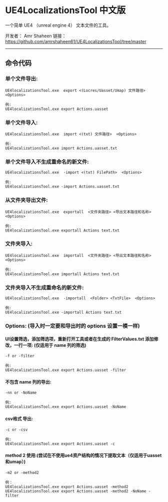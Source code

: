 # UE4LocalizationsTool 中文版 
一个简单 UE4 （unreal engine 4） 文本文件的工具。

开发者： Amr Shaheen
链接：https://github.com/amrshaheen61/UE4LocalizationsTool/tree/master
<hr>

## 命令代码
### 单个文件导出:
```
UE4localizationsTool.exe  export <(Locres/Uasset/Umap) 文件路径>  <Options>

例:
UE4localizationsTool.exe export Actions.uasset
```
### 单个文件导入:
```
UE4localizationsTool.exe  import <(txt) 文件路径>  <Options>

例:
UE4localizationsTool.exe import Actions.uasset.txt
```
### 单个文件导入不生成重命名的新文件:
```
UE4localizationsTool.exe  -import <(txt) FilePath>  <Options>

例:
UE4localizationsTool.exe -import Actions.uasset.txt
```

### 从文件夹导出文件:
```
UE4localizationsTool.exe  exportall  <文件夹路径> <导出文本路径和名称> <Options>

例:
UE4localizationsTool.exe exportall Actions text.txt
```
### 文件夹导入:
```
UE4localizationsTool.exe  importall  <文件夹路径> <导出文本路径和名称>  <Options>

例:
UE4localizationsTool.exe importall Actions text.txt
```
### 文件夹导入不生成重命名的新文件:
```
UE4localizationsTool.exe  -importall  <Folder> <TxtFile>  <Options>

例:
UE4localizationsTool.exe -importall Actions text.txt
```

### Options: (导入时一定要和导出时的 options 设置一模一样)

#### UI设置筛选，添加筛选项，重新打开工具或者在生成的 FilterValues.txt 添加修改，一行一项: (仅适用于 name 列的筛选)
```
-f or -filter

例:
UE4localizationsTool.exe export Actions.uasset -filter
```

#### 不包含 name 列的导出:
```
-nn or -NoName

例:
UE4localizationsTool.exe export Actions.uasset -NoName
```
#### csv格式 导出:
```
-c or -csv

例:
UE4localizationsTool.exe export Actions.uasset -c
```
####  method 2 使用:(尝试在不使用ue4资产结构的情况下提取文本（仅适用于uasset和umap）)
```
-m2 or -method2

例：
UE4localizationsTool.exe export Actions.uasset -method2
UE4localizationsTool.exe export Actions.uasset -method2 -NoName -filter
```
